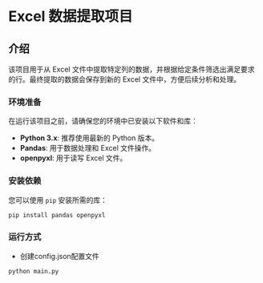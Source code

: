 # Excel 数据提取项目

## 介绍
该项目用于从 Excel 文件中提取特定列的数据，并根据给定条件筛选出满足要求的行。最终提取的数据会保存到新的 Excel 文件中，方便后续分析和处理。

### 环境准备
在运行该项目之前，请确保您的环境中已安装以下软件和库：

- **Python 3.x**: 推荐使用最新的 Python 版本。
- **Pandas**: 用于数据处理和 Excel 文件操作。
- **openpyxl**: 用于读写 Excel 文件。

### 安装依赖
您可以使用 `pip` 安装所需的库：

```bash
pip install pandas openpyxl
```

### 运行方式

- 创建config.json配置文件

```bash
python main.py
```

